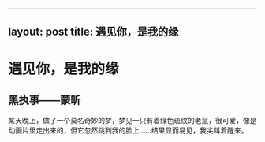 ---
layout: post
title: 遇见你，是我的缘
----

# 遇见你，是我的缘

## 黑执事——蒙昕

某天晚上，做了一个莫名奇妙的梦，梦见一只有着绿色斑纹的老鼠，很可爱，像是动画片里走出来的，但它忽然跳到我的脸上……结果显而易见，我尖叫着醒来。

